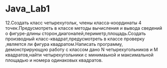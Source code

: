 # Java_Lab1

12.Создать класс четырехугольк, члены класса-координаты 4 точек.Предусмотреть в классе методы вычисления и вывода сведений о фигуре-длины сторон,диагоналей,периметр,площадь.Создать производный класс-квадрат,предусмотреть в классе проверку ,является ли фигура квадратом.Написать программу, демонстрирующую работу с классом дано N четырехугольников и  M квадратов,найти четырехугольники с минимаьной и максимальной площадью и номера одинаковых квадратов.
